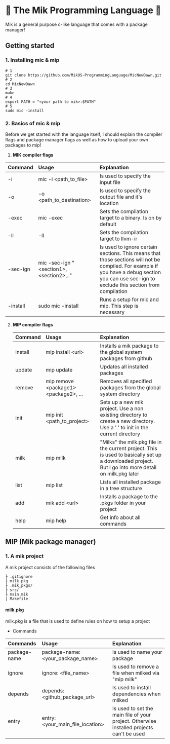 # **🤖 The Mik Programming Language 🤖**

Mik is a general purpose c-like language that comes with a package manager!

## **Getting started**

### **1. Installing mic & mip**

    # 1
    git clone https://github.com/MikOS-ProgrammingLanguage/MicNewDawn.git
    # 2
    cd MicNewDawn
    # 3
    make
    # 4
    export PATH = "<your path to mik>:$PATH"
    # 5
    sudo mic -install

### **2. Basics of mic & mip**

Before we get started with the language itself, I should explain the compiler flags and package manager flags as well as how to upload your own packages to mip!

1. **MIK compiler flags**

| Command | Usage | Explanation|
|:--------|:-----|:-----------|
|    -i   |mic -i <path_to_file> |  Is used to specify the input file|
|-o|-o <path_to_destination>|Is used to specify the output file and it's location|
|-exec|mic -exec|Sets the compilation target to a binary. Is on by default|
|-ll|-ll|Sets the compilation target to llvm-ir|
|-sec-ign|mic -sec-ign "\<section1>,\<section2>,.."|Is used to ignore certain sections. This means that those sections will not be compiled. For example if you have a debug section you can use sec-ign to exclude this section from compilation|
|-install|sudo mic -install|Runs a setup for mic and mip. This step is necessary|

2. **MIP compiler flags**

   | Command | Usage | Explanation |
   |:--------|:------|:------------|
   |install|mip install \<url>|Installs a mik package to the global system packages from github|
   |update|mip update|Updates all installed packages|
   |remove|mip remove \<package1> \<package2>, ...|Removes all specified packages from the global system directory|
   |init|mip init \<path_to_project>|Sets up a new mik project. Use a non existing directory to create a new directory. Use a '.' to init in the current directory|
   |milk|mip milk|"Milks" the milk.pkg file in the current project. This is used to basically set up a downloaded project. But I go into more detail on milk.pkg later|
   |list|mip list|Lists all installed package in a tree structure|
   |add|mik add \<url>|Installs a package to the .pkgs folder in your project|
   |help|mip help|Get info about all commands|

## **MIP (Mik package manager)**

### **1. A mik project**

A mik project consists of the following files

    ├ .gitignore
    ├ milk.pkg
    ├ .mik_pkgs/
    ├ src/
    ├ main.mik
    ⌊ Makefile

#### **milk.pkg**

milk.pkg is a file that is used to define rules on how to setup a project

- Commands

|Commands|Usage|Explanation|
|:--------|:-------|:------|
|package-name|package-name: \<your_package_name>|Is used to name your package|
|ignore|ignore: \<file_name>|Is used to remove a file when milked via "mip milk"|
|depends|depends: \<github_package_url>|Is used to install dependencies when milked|
|entry|entry: \<your_main_file_location>|Is used to set the main file of your project. Otherwise installed projects can't be used|
